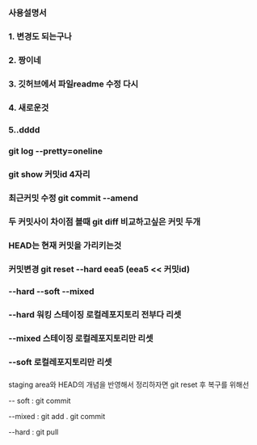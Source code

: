 ### 사용설명서 
### 1. 변경도 되는구나
### 2. 짱이네
### 3. 깃허브에서 파일readme 수정 다시
### 4. 새로운것
### 5..dddd

### git log --pretty=oneline
### git show 커밋id 4자리 

### 최근커밋 수정    git commit --amend
### 두 커밋사이 차이점 볼때 git diff 비교하고싶은 커밋 두개
### HEAD는 현재 커밋을 가리키는것
### 커밋변경 git reset --hard eea5         (eea5 << 커밋id)
### --hard  --soft  --mixed
### --hard 워킹 스테이징 로컬레포지토리 전부다 리셋
### --mixed 스테이징 로컬레포지토리만 리셋
### --soft 로컬레포지토리만 리셋
### 

staging area와 HEAD의 개념을 반영해서 정리하자면 git reset 후 복구를 위해선

-- soft :
git commit

--mixed :
git add .
git commit

--hard : 
git pull

